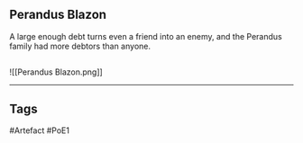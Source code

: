 ## Perandus Blazon
A large enough debt turns even a friend
into an enemy, and the Perandus family
had more debtors than anyone.
##
![[Perandus Blazon.png]]

---
## Tags
#Artefact
#PoE1